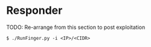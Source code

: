 # Responder

TODO: Re-arrange from this section to post exploitation

`$ ./RunFinger.py -i <IP>/<CIDR>`